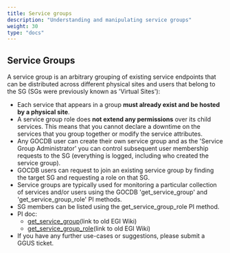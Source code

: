 ```yaml
---
title: Service groups
description: "Understanding and manipulating service groups"
weight: 30
type: "docs"
---
```


## Service Groups

A service group is an arbitrary grouping of existing service endpoints that can
be distributed across different physical sites and users that belong to the SG
(SGs were previously known as 'Virtual Sites'):

- Each service that appears in a group **must already exist and be hosted by a
  physical site**.
- A service group role does **not extend any permissions** over its child
  services. This means that you cannot declare a downtime on the services that
  you group together or modify the service attributes.
- Any GOCDB user can create their own service group and as the 'Service Group
  Administrator' you can control subsequent user membership requests to the SG
  (everything is logged, including who created the service group).
- GOCDB users can request to join an existing service group by finding the
  target SG and requesting a role on that SG.
- Service groups are typically used for monitoring a particular collection of
  services and/or users using the GOCDB 'get_service_group' and
  'get_service_group_role' PI methods.
- SG members can be listed using the get_service_group_role PI method.
- PI doc:
  - [get_service_group](https://wiki.egi.eu/wiki/GOCDB/PI/get_service_group)(link
    to old EGI Wiki)
  - [get_service_group_role](https://wiki.egi.eu/wiki/GOCDB/PI/get_service_group_role)(link
    to old EGI Wiki)
- If you have any further use-cases or suggestions, please submit a GGUS ticket.
